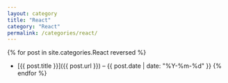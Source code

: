 ```yaml
---
layout: category
title: "React"
category: "React"
permalink: /categories/react/
---
```



{% for post in site.categories.React reversed %}
- [{{ post.title }}]({{ post.url }}) – {{ post.date | date: "%Y-%m-%d" }}
{% endfor %}